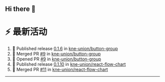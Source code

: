 ## Hi there 👋

<!--

**Here are some ideas to get you started:**

🙋‍♀️ A short introduction - what is your organization all about?
🌈 Contribution guidelines - how can the community get involved?
👩‍💻 Useful resources - where can the community find your docs? Is there anything else the community should know?
🍿 Fun facts - what does your team eat for breakfast?
🧙 Remember, you can do mighty things with the power of [Markdown](https://docs.github.com/github/writing-on-github/getting-started-with-writing-and-formatting-on-github/basic-writing-and-formatting-syntax)
-->


# ⚡ 最新活动

<!--START_SECTION:activity-->
1. 🚀 Published release [0.1.6](https://github.com/kne-union/button-group/releases/tag/0.1.6) in [kne-union/button-group](https://github.com/kne-union/button-group)
2. 🎉 Merged PR [#9](https://github.com/kne-union/button-group/pull/9) in [kne-union/button-group](https://github.com/kne-union/button-group)
3. 💪 Opened PR [#9](https://github.com/kne-union/button-group/pull/9) in [kne-union/button-group](https://github.com/kne-union/button-group)
4. 🚀 Published release [0.1.10](https://github.com/kne-union/react-flow-chart/releases/tag/0.1.10) in [kne-union/react-flow-chart](https://github.com/kne-union/react-flow-chart)
5. 🎉 Merged PR [#11](https://github.com/kne-union/react-flow-chart/pull/11) in [kne-union/react-flow-chart](https://github.com/kne-union/react-flow-chart)
<!--END_SECTION:activity-->

---
